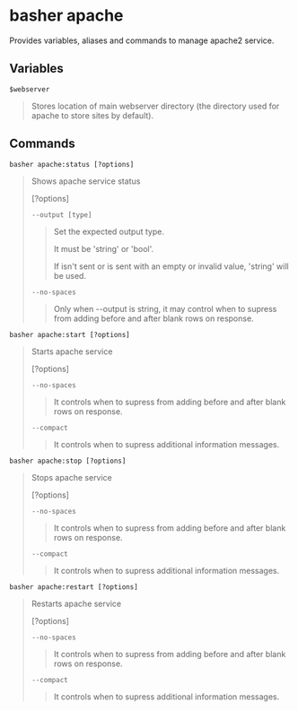 # basher apache

Provides variables, aliases and commands to manage apache2 service.

## Variables

`$webserver`

> Stores location of main webserver directory (the directory used for apache to store sites by default).

## Commands

`basher apache:status [?options]`

> Shows apache service status
>
> [?options]
>
> `--output [type]`
>
> > Set the expected output type.
> >
> > It must be 'string' or 'bool'.
> >
> > If isn't sent or is sent with an empty or invalid value, 'string' will be used.
>
> `--no-spaces`
>
> > Only when --output is string, it may control when to supress from adding before and after blank rows on response.

`basher apache:start [?options]`

> Starts apache service
>
> [?options]
>
> `--no-spaces`
>
> > It controls when to supress from adding before and after blank rows on response.
>
> `--compact`
>
> > It controls when to supress additional information messages.

`basher apache:stop [?options]`

> Stops apache service
>
> [?options]
>
> `--no-spaces`
>
> > It controls when to supress from adding before and after blank rows on response.
>
> `--compact`
>
> > It controls when to supress additional information messages.

`basher apache:restart [?options]`

> Restarts apache service
>
> [?options]
>
> `--no-spaces`
>
> > It controls when to supress from adding before and after blank rows on response.
>
> `--compact`
>
> > It controls when to supress additional information messages.
